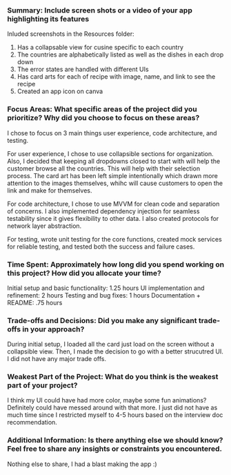 ### Summary: Include screen shots or a video of your app highlighting its features

Inluded screenshots in the Resources folder:
1. Has a collapsable view for cusine specific to each country
2. The countries are alphabetically listed as well as the dishes in each drop down
3. The error states are handled with different UIs
4. Has card arts for each of recipe with image, name, and link to see the recipe
5. Created an app icon on canva

### Focus Areas: What specific areas of the project did you prioritize? Why did you choose to focus on these areas?

I chose to focus on 3 main things user experience, code architecture, and testing. 

For user experience, I chose to use collapsible sections for organization. Also, I decided that keeping all dropdowns closed to start with will help the customer browse all the countries. This will help with their selection process. The card art has been left simple intentionally which drawn more attention to the images themselves, whihc will cause customers to open the link and make for themselves.

For code architecture, I chose to use MVVM for clean code and separation of concerns. I also implemented dependency injection for seamless testability since it gives flexibility to other data. I also created protocols for network layer abstraction.

For testing, wrote unit testing for the core functions, created mock services for reliable testing, and tested both the success and failure cases.

### Time Spent: Approximately how long did you spend working on this project? How did you allocate your time?

Initial setup and basic functionality: 1.25 hours
UI implementation and refinement: 2 hours
Testing and bug fixes: 1 hours
Documentation + README: .75 hours

### Trade-offs and Decisions: Did you make any significant trade-offs in your approach?
During initial setup, I loaded all the card just load on the screen without a collapsible view. Then, I made the decision to go with a better strucutred UI. I did not have any major trade offs. 

### Weakest Part of the Project: What do you think is the weakest part of your project?
I think my UI could have had more color, maybe some fun animations? Definitely could have messed around with that more. I just did not have as much time since I restricted myself to 4-5 hours based on the interview doc recommendation.

### Additional Information: Is there anything else we should know? Feel free to share any insights or constraints you encountered.
Nothing else to share, I had a blast making the app :)
